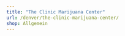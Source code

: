 ```yaml
---
title: "The Clinic Marijuana Center"
url: /denver/the-clinic-marijuana-center/
shop: Allgemein
---
```

